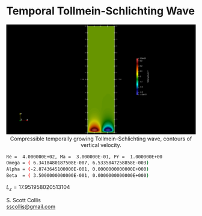 # Temporal Tollmein-Schlichting Wave

<p align=center>
<img src=https://github.com/sscollis/lns3d/blob/master/test/TSwave/temporal/v.png>
<br>Compressible temporally growing Tollmein-Schlichting wave, contours 
of vertical velocity.</p>

```bash
Re =  4.000000E+02, Ma =  3.000000E-01, Pr =  1.000000E+00
Omega = ( 6.3418480187508E-007, 6.5335847258858E-003)
Alpha = (-2.8743645100000E-001, 0.0000000000000E+000)
Beta  = ( 3.5000000000000E-001, 0.0000000000000E+000)
```

$L_z = 17.951958020513104$

S. Scott Collis\
sscollis@gmail.com 
